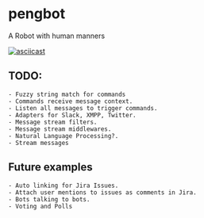 # pengbot

A Robot with human manners

[![asciicast](https://asciinema.org/a/25082.png)](https://asciinema.org/a/25082)

## TODO:

    - Fuzzy string match for commands
    - Commands receive message context.
    - Listen all messages to trigger commands.
    - Adapters for Slack, XMPP, Twitter.
    - Message stream filters.
    - Message stream middlewares.
    - Natural Language Processing?.
    - Stream messages

## Future examples

    - Auto linking for Jira Issues.
    - Attach user mentions to issues as comments in Jira.
    - Bots talking to bots.
    - Voting and Polls